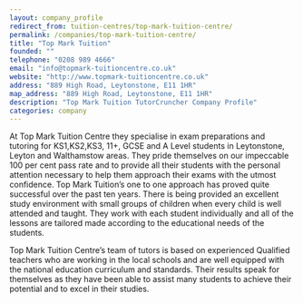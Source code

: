 ```yaml
---
layout: company_profile
redirect_from: tuition-centres/top-mark-tuition-centre/
permalink: /companies/top-mark-tuition-centre/
title: "Top Mark Tuition"
founded: ""
telephone: "0208 989 4666"
email: "info@topmark-tuitioncentre.co.uk"
website: "http://www.topmark-tuitioncentre.co.uk"
address: "889 High Road, Leytonstone, E11 1HR"
map_address: "889 High Road, Leytonstone, E11 1HR"
description: "Top Mark Tuition TutorCruncher Company Profile"
categories: company
---
```

At Top Mark Tuition Centre they specialise in exam preparations and tutoring for KS1,KS2,KS3, 11+, GCSE and A Level students in Leytonstone, Leyton and Walthamstow areas. They pride themselves on our impeccable 100 per cent pass rate and to provide all their students with the personal attention necessary to help them approach their exams with the utmost confidence. Top Mark Tuition’s one to one approach has proved quite successful over the past ten years. There is being provided an excellent study environment with small groups of children when every child is well attended and taught. They work with each student individually and all of the lessons are tailored made according to the educational needs of the students.

Top Mark Tuition Centre’s team of tutors is based on experienced Qualified teachers who are working in the local schools and are well equipped with the national education curriculum and standards. Their results speak for themselves as they have been able to assist many  students to achieve their potential and to excel in their studies.